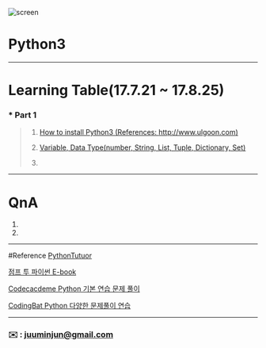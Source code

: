 ![screen](https://user-images.githubusercontent.com/30401511/30725689-77e7eb5a-9f81-11e7-8fdc-81e94ab401b7.png)

# Python3 


--- 




# Learning Table(17.7.21 ~ 17.8.25)

### *  **Part 1**

> 1. [How to install Python3 (References: http://www.ulgoon.com)](/image/How-to-install-python.pdf)
> 
> 2. [Variable, Data Type(number, String, List, Tuple, Dictionary, Set)](/study/1_python)
> 
> 3.



---


# QnA


1. 

2. 
 






---

#Reference 
[PythonTutuor](http://pythontutor.com/visualize.html#mode=edit)

[점프 투 파이썬 E-book](https://wikidocs.net/book/1)

[Codecacdeme Python 기본 연습 문제 풀이](https://www.codecademy.com/en/tracks/python-ko)

[CodingBat Python 다양한 문제풀이 연습](http://codingbat.com/python)



---




### **:envelope:**  : <juuminjun@gmail.com>

